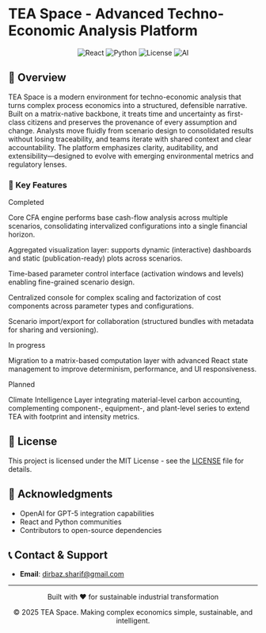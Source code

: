 # TEA Space - Advanced Techno-Economic Analysis Platform

<div align="center">
  <img src="https://img.shields.io/badge/React-18.2.0-61DAFB?style=for-the-badge&logo=react&logoColor=white" alt="React">
  <img src="https://img.shields.io/badge/Python-3.9+-3776AB?style=for-the-badge&logo=python&logoColor=white" alt="Python">
  <img src="https://img.shields.io/badge/License-MIT-green?style=for-the-badge" alt="License">
  <img src="https://img.shields.io/badge/AI-GPT--5-412991?style=for-the-badge&logo=openai&logoColor=white" alt="AI">
</div>

## 🌟 Overview

TEA Space is a modern environment for techno-economic analysis that turns complex process economics into a structured, defensible narrative. Built on a matrix-native backbone, it treats time and uncertainty as first-class citizens and preserves the provenance of every assumption and change. Analysts move fluidly from scenario design to consolidated results without losing traceability, and teams iterate with shared context and clear accountability. The platform emphasizes clarity, auditability, and extensibility—designed to evolve with emerging environmental metrics and regulatory lenses.


### 🎯 Key Features

Completed

Core CFA engine performs base cash-flow analysis across multiple scenarios, consolidating intervalized configurations into a single financial horizon.

Aggregated visualization layer: supports dynamic (interactive) dashboards and static (publication-ready) plots across scenarios.

Time-based parameter control interface (activation windows and levels) enabling fine-grained scenario design.

Centralized console for complex scaling and factorization of cost components across parameter types and configurations.

Scenario import/export for collaboration (structured bundles with metadata for sharing and versioning).

In progress

Migration to a matrix-based computation layer with advanced React state management to improve determinism, performance, and UI responsiveness.

Planned

Climate Intelligence Layer integrating material-level carbon accounting, complementing component-, equipment-, and plant-level series to extend TEA with footprint and intensity metrics.

## 📄 License

This project is licensed under the MIT License - see the [LICENSE](LICENSE) file for details.

## 🙏 Acknowledgments

- OpenAI for GPT-5 integration capabilities
- React and Python communities
- Contributors to open-source dependencies

## 📞 Contact & Support

- **Email**: dirbaz.sharif@gmail.com

---

<div align="center">
  <p>Built with ❤️ for sustainable industrial transformation</p>
  <p>© 2025 TEA Space. Making complex economics simple, sustainable, and intelligent.</p>
</div>
